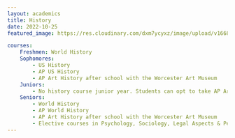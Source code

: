 ```yaml
---
layout: academics
title: History
date: 2022-10-25
featured_image: https://res.cloudinary.com/dxm7ycyxz/image/upload/v1668016855/2022/03/history-image-150x150_lr0lzo.jpg

courses:
    Freshmen: World History
    Sophomores:
        - US History
        - AP US History
        - AP Art History after school with the Worcester Art Museum 
    Juniors:
        - No history course junior year. Students can opt to take AP Art History after school with the Worcester Art Museum
    Seniors:
        - World History
        - AP World History
        - AP Art History after school with the Worcester Art Museum 
        - Elective courses in Psychology, Sociology, Legal Aspects & Personal Finance
---
```


